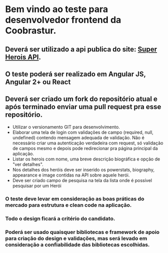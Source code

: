 # Bem vindo ao teste para desenvolvedor frontend da Coobrastur.

## Deverá ser utilizado a api publica do site: [Super Herois API](https://superheroapi.com).
## O teste poderá ser realizado em Angular JS, Angular 2+ ou React

## Deverá ser criado um fork do repositório atual e após terminado enviar uma pull request pra esse repositório.

- Utilizar o versionamento GIT para desenvolvimento.
- Elaborar uma tela de login com validações de campo (required, null, undefined) contendo mensagem adequada de validação.
  Não é necessário criar uma autenticação verdadeira com request, só validação de campos mesmo e depois pode redirecionar pra página principal da aplicação.
- Listar os herois com nome, uma breve descrição biográfica e opção de "ver detalhes".
- Nos detalhes dos heróis deve ser inserido os powerstats, biography, appearance e image contidas na API sobre aquele herói.
- Deve ser criado campo de pesquisa na tela da lista onde é possível pesquisar por um Herói

### O teste deve levar em consideração as boas práticas do mercado para estrutura e clean code na aplicação.

### Todo o design ficará a critério do candidato.

### Poderá ser usado quaisquer bibliotecas e framework de apoio para criação do design e validações, mas será levado em consideração a confiabilidade das bibliotecas escolhidas.